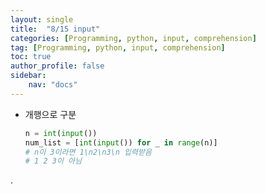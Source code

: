 ```yaml
---
layout: single
title:  "8/15 input"
categories: [Programming, python, input, comprehension]
tag: [Programming, python, input, comprehension]
toc: true
author_profile: false
sidebar:
    nav: "docs"
---
```


* 개행으로 구분 

  ```python
  n = int(input())
  num_list = [int(input()) for _ in range(n)]
  # n이 3이라면 1\n2\n3\n 입력받음
  # 1 2 3이 아님
  
  
  ```

  

.